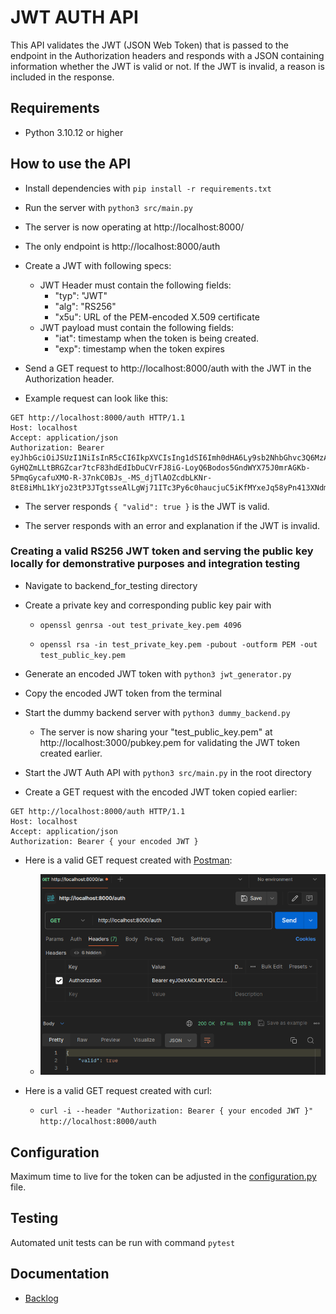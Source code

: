 # JWT AUTH API

This API validates the JWT (JSON Web Token) that is passed to the endpoint in the Authorization headers and responds with a JSON containing information whether the JWT is valid or not. If the JWT is invalid, a reason is included in the response.

## Requirements
- Python 3.10.12 or higher

## How to use the API
- Install dependencies with ```pip install -r requirements.txt```

- Run the server with ```python3 src/main.py```

- The server is now operating at http://localhost:8000/

- The only endpoint is http://localhost:8000/auth

- Create a JWT with following specs:
    - JWT Header must contain the following fields:
        - "typ": "JWT"
        - "alg": "RS256" 
        - "x5u":  URL of the PEM-encoded X.509 certificate
    - JWT payload must contain the following fields:
        - "iat": timestamp when the token is being created.
        - "exp": timestamp when the token expires

- Send a GET request to http://localhost:8000/auth with the JWT in the Authorization header.

- Example request can look like this:
```
GET http://localhost:8000/auth HTTP/1.1
Host: localhost
Accept: application/json
Authorization: Bearer eyJhbGciOiJSUzI1NiIsInR5cCI6IkpXVCIsIng1dSI6Imh0dHA6Ly9sb2NhbGhvc3Q6MzAwMC9wdWJrZXkucGVtIn0.eyJpYXQiOjE1MTYyMzkwMjIsImV4cCI6MTUxNjI0MzAyMn0.hpBj2icrcN2onx5vifXluSAOavEn3UhtO7zUTRIpZZU1_JxNFp7VpH6RuTXqMPN_vjc7O9d5Lvlh_uNp2lRRJfbuprSF35VTe6ivbDLK9xCboJ1VTsJ1mPHFwHIbSGDHis_ytCi5s_Lgs7o4wBnQq4UO5DejL-GyHQZmLLtBRGZcar7tcF83hdEdIbDuCVrFJ8iG-LoyQ6Bodos5GndWYX75J0mrAGKb-5PmqGycafuXMO-R-37nkC0BJs_-MS_djTlAOZcdbLKNr-8tE8iMhL1kYjo23tP3JTgtsseAlLgWj71ITc3Py6c0haucjuC5iKfMYxeJq58yPn413XNdmw
```

- The server responds ``` { "valid": true } ``` is the JWT is valid.

- The server responds with an error and explanation if the JWT is invalid.

### Creating a valid RS256 JWT token and serving the public key locally for demonstrative purposes and integration testing

- Navigate to backend_for_testing directory

- Create a private key and corresponding public key pair with

    - ```openssl genrsa -out test_private_key.pem 4096```

    - ```openssl rsa -in test_private_key.pem -pubout -outform PEM -out test_public_key.pem```

- Generate an encoded JWT token with ```python3 jwt_generator.py```

- Copy the encoded JWT token from the terminal

- Start the dummy backend server with ```python3 dummy_backend.py```

    - The server is now sharing your "test_public_key.pem" at http://localhost:3000/pubkey.pem for validating the JWT token created earlier.

- Start the JWT Auth API with ``` python3 src/main.py ``` in the root directory

- Create a GET request with the encoded JWT token copied earlier:
```
GET http://localhost:8000/auth HTTP/1.1
Host: localhost
Accept: application/json
Authorization: Bearer { your encoded JWT }
```
- Here is a valid GET request created with [Postman](https://www.postman.com/):

    - ![Postman GET Request example](https://github.com/evahteri/jwt_auth_api/blob/main/documentation/example_request_postman.png)

- Here is a valid GET request created with curl:
    - ```curl -i --header "Authorization: Bearer { your encoded JWT }" http://localhost:8000/auth```

## Configuration
Maximum time to live for the token can be adjusted in the [configuration.py](src/configuration.py) file.

## Testing
Automated unit tests can be run with command ```pytest```

## Documentation
- [Backlog](documentation/backlog.md)